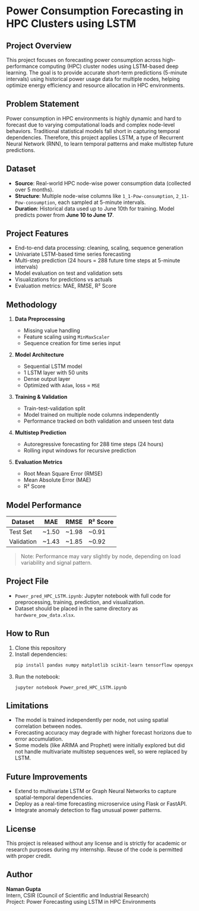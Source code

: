 # Power Consumption Forecasting in HPC Clusters using LSTM

## Project Overview

This project focuses on forecasting power consumption across high-performance computing (HPC) cluster nodes using LSTM-based deep learning. The goal is to provide accurate short-term predictions (5-minute intervals) using historical power usage data for multiple nodes, helping optimize energy efficiency and resource allocation in HPC environments.

## Problem Statement

Power consumption in HPC environments is highly dynamic and hard to forecast due to varying computational loads and complex node-level behaviors. Traditional statistical models fall short in capturing temporal dependencies. Therefore, this project applies LSTM, a type of Recurrent Neural Network (RNN), to learn temporal patterns and make multistep future predictions.

## Dataset

- **Source**: Real-world HPC node-wise power consumption data (collected over 5 months).
- **Structure**: Multiple node-wise columns like `1_1-Pow-consumption`, `2_11-Pow-consumption`, each sampled at 5-minute intervals.
- **Duration**: Historical data used up to June 10th for training. Model predicts power from **June 10 to June 17**.

## Project Features

- End-to-end data processing: cleaning, scaling, sequence generation
- Univariate LSTM-based time series forecasting
- Multi-step prediction (24 hours = 288 future time steps at 5-minute intervals)
- Model evaluation on test and validation sets
- Visualizations for predictions vs actuals
- Evaluation metrics: MAE, RMSE, R² Score

## Methodology

1. **Data Preprocessing**
   - Missing value handling
   - Feature scaling using `MinMaxScaler`
   - Sequence creation for time series input

2. **Model Architecture**
   - Sequential LSTM model
   - 1 LSTM layer with 50 units
   - Dense output layer
   - Optimized with `Adam`, loss = `MSE`

3. **Training & Validation**
   - Train-test-validation split
   - Model trained on multiple node columns independently
   - Performance tracked on both validation and unseen test data

4. **Multistep Prediction**
   - Autoregressive forecasting for 288 time steps (24 hours)
   - Rolling input windows for recursive prediction

5. **Evaluation Metrics**
   - Root Mean Square Error (RMSE)
   - Mean Absolute Error (MAE)
   - R² Score

## Model Performance

| Dataset     | MAE   | RMSE  | R² Score |
|-------------|-------|-------|----------|
| Test Set    | ~1.50 | ~1.98 | ~0.91    |
| Validation  | ~1.43 | ~1.85 | ~0.92    |

> Note: Performance may vary slightly by node, depending on load variability and signal pattern.

## Project File

- `Power_pred_HPC_LSTM.ipynb`: Jupyter notebook with full code for preprocessing, training, prediction, and visualization.
- Dataset should be placed in the same directory as `hardware_pow_data.xlsx`.

## How to Run

1. Clone this repository
2. Install dependencies:
    ```bash
    pip install pandas numpy matplotlib scikit-learn tensorflow openpyxl
    ```
3. Run the notebook:
    ```
    jupyter notebook Power_pred_HPC_LSTM.ipynb
    ```

## Limitations

- The model is trained independently per node, not using spatial correlation between nodes.
- Forecasting accuracy may degrade with higher forecast horizons due to error accumulation.
- Some models (like ARIMA and Prophet) were initially explored but did not handle multivariate multistep sequences well, so were replaced by LSTM.

## Future Improvements

- Extend to multivariate LSTM or Graph Neural Networks to capture spatial-temporal dependencies.
- Deploy as a real-time forecasting microservice using Flask or FastAPI.
- Integrate anomaly detection to flag unusual power patterns.

## License

This project is released without any license and is strictly for academic or research purposes during my internship. Reuse of the code is permitted with proper credit.

## Author

**Naman Gupta**  
Intern, CSIR (Council of Scientific and Industrial Research)  
Project: Power Forecasting using LSTM in HPC Environments
